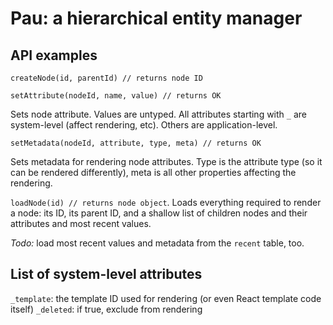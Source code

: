 # Pau: a hierarchical entity manager

## API examples

`createNode(id, parentId) // returns node ID`

`setAttribute(nodeId, name, value) // returns OK`

Sets node attribute. Values are untyped. All attributes starting  with `_` are 
system-level (affect rendering, etc). Others are application-level.

`setMetadata(nodeId, attribute, type, meta) // returns OK`

Sets metadata for rendering node attributes. Type is the attribute type
(so it can be rendered differently), meta is all other properties affecting 
the rendering.

`loadNode(id) // returns node object`. Loads everything required to render a node:
its ID, its parent ID, and a shallow list of children nodes and their attributes 
and most recent values.

*Todo:* load most recent values and metadata from the `recent` table, too. 

## List of system-level attributes

`_template`: the template ID used for rendering (or even React template code itself)
`_deleted`: if true, exclude from rendering